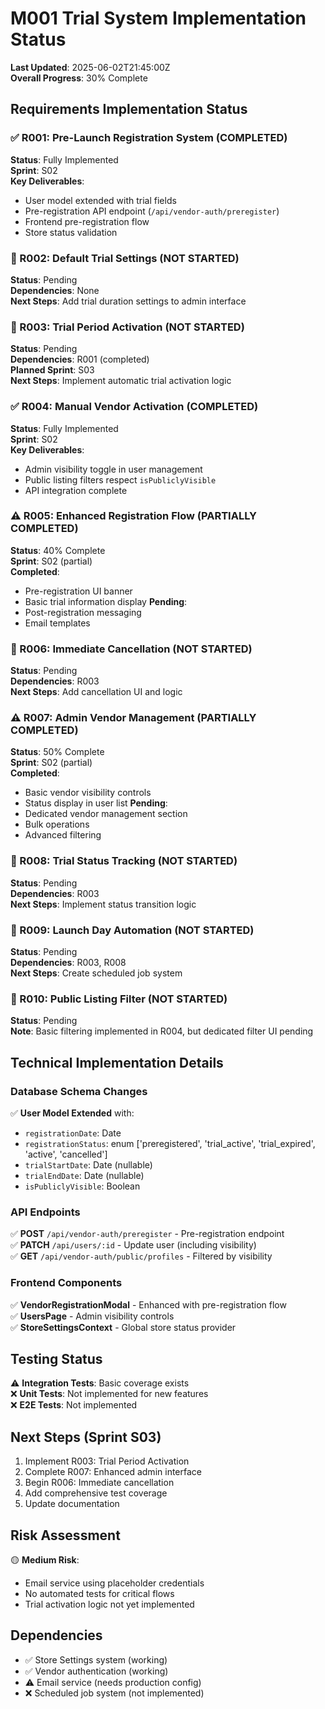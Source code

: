 # M001 Trial System Implementation Status

**Last Updated**: 2025-06-02T21:45:00Z  
**Overall Progress**: 30% Complete

## Requirements Implementation Status

### ✅ R001: Pre-Launch Registration System (COMPLETED)
**Status**: Fully Implemented  
**Sprint**: S02  
**Key Deliverables**:
- User model extended with trial fields
- Pre-registration API endpoint (`/api/vendor-auth/preregister`)
- Frontend pre-registration flow
- Store status validation

### 🚧 R002: Default Trial Settings (NOT STARTED)
**Status**: Pending  
**Dependencies**: None  
**Next Steps**: Add trial duration settings to admin interface

### 🚧 R003: Trial Period Activation (NOT STARTED)
**Status**: Pending  
**Dependencies**: R001 (completed)  
**Planned Sprint**: S03  
**Next Steps**: Implement automatic trial activation logic

### ✅ R004: Manual Vendor Activation (COMPLETED)
**Status**: Fully Implemented  
**Sprint**: S02  
**Key Deliverables**:
- Admin visibility toggle in user management
- Public listing filters respect `isPubliclyVisible`
- API integration complete

### ⚠️ R005: Enhanced Registration Flow (PARTIALLY COMPLETED)
**Status**: 40% Complete  
**Sprint**: S02 (partial)  
**Completed**:
- Pre-registration UI banner
- Basic trial information display
**Pending**:
- Post-registration messaging
- Email templates

### 🚧 R006: Immediate Cancellation (NOT STARTED)
**Status**: Pending  
**Dependencies**: R003  
**Next Steps**: Add cancellation UI and logic

### ⚠️ R007: Admin Vendor Management (PARTIALLY COMPLETED)
**Status**: 50% Complete  
**Sprint**: S02 (partial)  
**Completed**:
- Basic vendor visibility controls
- Status display in user list
**Pending**:
- Dedicated vendor management section
- Bulk operations
- Advanced filtering

### 🚧 R008: Trial Status Tracking (NOT STARTED)
**Status**: Pending  
**Dependencies**: R003  
**Next Steps**: Implement status transition logic

### 🚧 R009: Launch Day Automation (NOT STARTED)
**Status**: Pending  
**Dependencies**: R003, R008  
**Next Steps**: Create scheduled job system

### 🚧 R010: Public Listing Filter (NOT STARTED)
**Status**: Pending  
**Note**: Basic filtering implemented in R004, but dedicated filter UI pending

## Technical Implementation Details

### Database Schema Changes
✅ **User Model Extended** with:
- `registrationDate`: Date
- `registrationStatus`: enum ['preregistered', 'trial_active', 'trial_expired', 'active', 'cancelled']
- `trialStartDate`: Date (nullable)
- `trialEndDate`: Date (nullable)
- `isPubliclyVisible`: Boolean

### API Endpoints
✅ **POST** `/api/vendor-auth/preregister` - Pre-registration endpoint  
✅ **PATCH** `/api/users/:id` - Update user (including visibility)  
✅ **GET** `/api/vendor-auth/public/profiles` - Filtered by visibility  

### Frontend Components
✅ **VendorRegistrationModal** - Enhanced with pre-registration flow  
✅ **UsersPage** - Admin visibility controls  
✅ **StoreSettingsContext** - Global store status provider  

## Testing Status
⚠️ **Integration Tests**: Basic coverage exists  
❌ **Unit Tests**: Not implemented for new features  
❌ **E2E Tests**: Not implemented  

## Next Steps (Sprint S03)
1. Implement R003: Trial Period Activation
2. Complete R007: Enhanced admin interface
3. Begin R006: Immediate cancellation
4. Add comprehensive test coverage
5. Update documentation

## Risk Assessment
🟡 **Medium Risk**: 
- Email service using placeholder credentials
- No automated tests for critical flows
- Trial activation logic not yet implemented

## Dependencies
- ✅ Store Settings system (working)
- ✅ Vendor authentication (working)
- ⚠️ Email service (needs production config)
- ❌ Scheduled job system (not implemented)